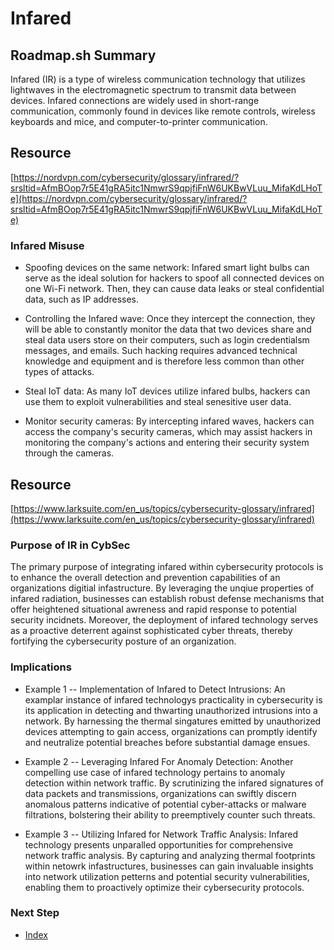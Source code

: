 # Infared

## Roadmap.sh Summary

Infared (IR) is a type of wireless communication technology that utilizes lightwaves in the electromagnetic spectrum to transmit data between devices. Infared connections are widely used in short-range communication, commonly found in devices like remote controls, wireless keyboards and mice, and computer-to-printer communication.

## Resource 
[https://nordvpn.com/cybersecurity/glossary/infrared/?srsltid=AfmBOop7r5E41gRA5itc1NmwrS9qpjfiFnW6UKBwVLuu_MifaKdLHoTe](https://nordvpn.com/cybersecurity/glossary/infrared/?srsltid=AfmBOop7r5E41gRA5itc1NmwrS9qpjfiFnW6UKBwVLuu_MifaKdLHoTe)

### Infared Misuse
- Spoofing devices on the same network: Infared smart light bulbs can serve as the ideal solution for hackers to spoof all connected devices on one Wi-Fi network. Then, they can cause data leaks or steal confidential data, such as IP addresses.

- Controlling the Infared wave: Once they intercept the connection, they will be able to constantly monitor the data that two devices share and steal data users store on their computers, such as login credentialsm messages, and emails. Such hacking requires advanced technical knowledge and equipment and is therefore less common than other types of attacks.

- Steal IoT data: As many IoT devices utilize infared bulbs, hackers can use them to exploit vulnerabilities and steal senesitive user data.

- Monitor security cameras: By intercepting infared waves, hackers can access the company's security cameras, which may assist hackers in monitoring the company's actions and entering their security system through the cameras.

## Resource 
[https://www.larksuite.com/en_us/topics/cybersecurity-glossary/infrared](https://www.larksuite.com/en_us/topics/cybersecurity-glossary/infrared)

### Purpose of IR in CybSec
The primary purpose of integrating infared within cybersecurity protocols is to enhance the overall detection and prevention capabilities of an organizations digitial infastructure. By leveraging the unqiue properties of infared radiation, businesses can establish robust defense mechanisms that offer heightened situational awreness and rapid response to potential security incidnets. Moreover, the deployment of infared technology serves as a proactive deterrent against sophisticated cyber threats, thereby fortifying the cybersecurity posture of an organization.

### Implications
- Example 1 -- Implementation of Infared to Detect Intrusions: An examplar instance of infared technologys practicality in cybersecurity is its application in detecting and thwarting unauthorized intrusions into a network. By harnessing the thermal singatures emitted by unauthorized devices attempting to gain access, organizations can promptly identify and neutralize potential breaches before substantial damage ensues.

- Example 2 -- Leveraging Infared For Anomaly Detection: Another compelling use case of infared technology pertains to anomaly detection within network traffic. By scrutinizing the infared signatures of data packets and transmissions, organizations can swiftly discern anomalous patterns indicative of potential cyber-attacks or malware filtrations, bolstering their ability to preemptively counter such threats.

- Example 3 -- Utilizing Infared for Network Traffic Analysis: Infared technology presents unparalled opportunities for comprehensive network traffic analysis. By capturing and analyzing thermal footprints within netowrk infastructures, businesses can gain invaluable insights into network utilization petterns and potential security vulnerabilities, enabling them to proactively optimize their cybersecurity protocols.


### Next Step
- [Index](https://github.com/Sisu-Sus/CyberSec-RoadMap/blob/main/index.md)
